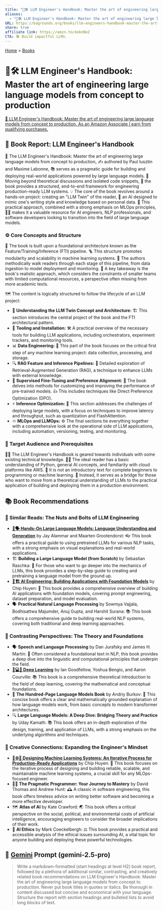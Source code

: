 ```yaml
---
title: "🤖🛠️ LLM Engineer's Handbook: Master the art of engineering large language models from concept to production"
aliases:
  - "🤖🛠️ LLM Engineer's Handbook: Master the art of engineering large language models from concept to production"
URL: https://bagrounds.org/books/llm-engineers-handbook-master-the-art-of-engineering-large-language-models-from-concept-to-production
share: true
affiliate link: https://amzn.to/4oknBe2
CTA: 🛠️ Build impactful LLMs.
---
```

[Home](../index.md) > [Books](./index.md)  
# 🤖🛠️ LLM Engineer's Handbook: Master the art of engineering large language models from concept to production  
[🛒 LLM Engineer's Handbook: Master the art of engineering large language models from concept to production. As an Amazon Associate I earn from qualifying purchases.](https://amzn.to/4oknBe2)  
  
## 📘 Book Report: LLM Engineer's Handbook  
  
🤖 The LLM Engineer's Handbook: Master the art of engineering large language models from concept to production, ✍️ authored by Paul Iusztin and Maxime Labonne, 📚 serves as a pragmatic guide for building and deploying real-world applications powered by large language models. 🚀 Moving beyond theoretical discussions and isolated code snippets, 🧱 the book provides a structured, end-to-end framework for engineering production-ready LLM systems. 💡 The core of the book revolves around a hands-on project: creating an "LLM Twin" of the reader, 👯 an AI designed to mimic one's writing style and knowledge based on personal data. 🧪 This practical approach, combined with a strong emphasis on MLOps principles, 🧑‍💻 makes it a valuable resource for AI engineers, NLP professionals, and software developers looking to transition into the field of large language models.  
  
### ⚙️ Core Concepts and Structure  
  
🧱 The book is built upon a foundational architecture known as the Feature/Training/Inference (FTI) pipeline. 🪜 This structure promotes modularity and scalability in machine learning systems. 🚶 The authors methodically walk readers through each stage of this pipeline, from data ingestion to model deployment and monitoring. 🔑 A key takeaway is the book's realistic approach, which considers the constraints of smaller teams with limited computational resources, a perspective often missing from more academic texts.  
  
🗺️ The content is logically structured to follow the lifecycle of an LLM project:  
  
* 🧠 **Understanding the LLM Twin Concept and Architecture:** 🏗️ This section introduces the central project of the book and the FTI architectural pattern.  
* 🧰 **Tooling and Installation:** 🛠️ A practical overview of the necessary tools for building LLM applications, including orchestrators, experiment trackers, and monitoring tools.  
* 📊 **Data Engineering:** 💾 This part of the book focuses on the critical first step of any machine learning project: data collection, processing, and storage.  
* 🔍 **RAG Feature and Inference Pipelines:** 🧐 Detailed exploration of Retrieval-Augmented Generation (RAG), a technique to enhance LLMs with external knowledge.  
* 🎨 **Supervised Fine-Tuning and Preference Alignment:** 🎯 The book delves into methods for customizing and improving the performance of pre-trained models. 👍 This includes techniques like Direct Preference Optimization (DPO).  
* ⚡ **Inference Optimization:** 🚀 This section addresses the challenges of deploying large models, with a focus on techniques to improve latency and throughput, such as quantization and FlashAttention.  
* ♾️ **MLOps and LLMOps:** ⚙️ The final sections tie everything together with a comprehensive look at the operational side of LLM applications, including automation, versioning, testing, and monitoring.  
  
### 🎯 Target Audience and Prerequisites  
  
🧑‍💻 The LLM Engineer's Handbook is geared towards individuals with some existing technical knowledge. 🧑‍🎓 The ideal reader has a basic understanding of Python, general AI concepts, and familiarity with cloud platforms like AWS. 🚫 It is not an introductory text for complete beginners to programming or machine learning. 🌉 Instead, it serves as a bridge for those who want to move from a theoretical understanding of LLMs to the practical application of building and deploying them in a production environment.  
  
## 📚 Book Recommendations  
  
### 🔩 Similar Reads: The Nuts and Bolts of LLM Engineering  
  
* **[🤖🗣️ Hands-On Large Language Models: Language Understanding and Generation](./hands-on-large-language-models-language-understanding-and-generation.md)** by Jay Alammar and Maarten Grootendorst: 👓 This book offers a practical guide to using pretrained LLMs for various NLP tasks, with a strong emphasis on visual explanations and real-world applications.  
* 🏗️ **Building a Large Language Model (from Scratch)** by Sebastian Raschka: 🧱 For those who want to go deeper into the mechanics of LLMs, this book provides a step-by-step guide to creating and pretraining a language model from the ground up.  
* **[🤖🏗️ AI Engineering: Building Applications with Foundation Models](./ai-engineering-building-applications-with-foundation-models.md)** by Chip Huyen: 🧰 This book provides a comprehensive overview of building AI applications with foundation models, covering prompt engineering, dataset preparation, and model evaluation.  
* 🗣️ **Practical Natural Language Processing** by Sowmya Vajjala, Bodhisattwa Majumder, Anuj Gupta, and Harshit Surana: 📚 This book offers a comprehensive guide to building real-world NLP systems, covering both traditional and deep learning approaches.  
  
### 🧠 Contrasting Perspectives: The Theory and Foundations  
  
* 🗣️ **Speech and Language Processing** by Dan Jurafsky and James H. Martin: 📜 Often considered a foundational text in NLP, this book provides a deep dive into the linguistic and computational principles that underpin the field.  
* **[🧠💻🤖 Deep Learning](./deep-learning.md)** by Ian Goodfellow, Yoshua Bengio, and Aaron Courville: 📚 This book is a comprehensive theoretical introduction to the field of deep learning, covering the mathematical and conceptual foundations.  
* 💯 **The Hundred-Page Language Models Book** by Andriy Burkov: 📄 This concise book offers a clear and mathematically grounded explanation of how language models work, from basic concepts to modern transformer architectures.  
* 🔍 **Large Language Models: A Deep Dive: Bridging Theory and Practice** by Uday Kamath: 📚 This book offers an in-depth exploration of the design, training, and application of LLMs, with a strong emphasis on the underlying algorithms and techniques.  
  
### 🎨 Creative Connections: Expanding the Engineer's Mindset  
  
* **[🤖⚙️🔁 Designing Machine Learning Systems: An Iterative Process for Production-Ready Applications](./designing-machine-learning-systems-an-iterative-process-for-production-ready-applications.md)** by Chip Huyen: 🧱 This book focuses on the iterative process of designing and building reliable, scalable, and maintainable machine learning systems, a crucial skill for any MLOps-focused engineer.  
* 🧑‍💻 **The Pragmatic Programmer: Your Journey to Mastery** by David Thomas and Andrew Hunt: 🕰️ A classic in software engineering, this book offers timeless advice on writing better software and becoming a more effective developer.  
* 🗺️ **Atlas of AI** by Kate Crawford: 🌏 This book offers a critical perspective on the social, political, and environmental costs of artificial intelligence, encouraging engineers to consider the broader implications of their work.  
* 🤖 **AI Ethics** by Mark Coeckelbergh: ⚖️ This book provides a practical and accessible analysis of the ethical issues surrounding AI, a vital topic for anyone building and deploying these powerful technologies.  
  
## 💬 [Gemini](../software/gemini.md) Prompt (gemini-2.5-pro)  
> Write a markdown-formatted (start headings at level H2) book report, followed by a plethora of additional similar, contrasting, and creatively related book recommendations on LLM Engineer's Handbook: Master the art of engineering large language models from concept to production. Never put book titles in quotes or italics. Be thorough in content discussed but concise and economical with your language. Structure the report with section headings and bulleted lists to avoid long blocks of text.